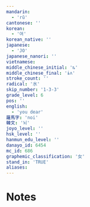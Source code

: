 ```yaml
---
mandarin:
  - 'rǔ'
cantonese: ''
korean:
  - '여'
korean_native: ''
japanese:
  - 'JO'
japanese_nanori: ''
vietnamese:
middle_chinese_initial: 'ȵ'
middle_chinese_final: 'ɨʌ'
stroke_count: ''
radical: '水'
skip_number: '1-3-3'
grade_level: 6
pos: ''
english:
  - 'you dear'
羅馬字: 'noi'
韓文: '뇌'
joyo_level: ''
hsk_level: ''
hanmun_edu_level: ''
danayo_id: 6454
mc_id: 686
graphemic_classification: '女'
stand_in: 'TRUE'
aliases:
---
```


# Notes
